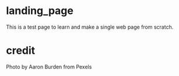 # landing_page
This is a test page to learn and make a single web page from scratch.

# credit


Photo by Aaron Burden from Pexels

